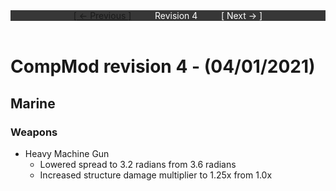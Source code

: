 <div style="width:100%;background-color:#373737;color:#FFFFFF;text-align:center">
<div style="display:inline-block;float:left;padding-left:20%">
<a href="revision3">
[ <- Previous ]
</a>
</div>
<div style="display:inline-block;">
Revision 4
</div>
<div style="display:inline-block;float:right;padding-right:20%">
[ Next -> ]
</div>
</div>

<br />

# CompMod revision 4 - (04/01/2021)
## Marine

### Weapons
* Heavy Machine Gun
  * Lowered spread to 3.2 radians from 3.6 radians
  * Increased structure damage multiplier to 1.25x from 1.0x
